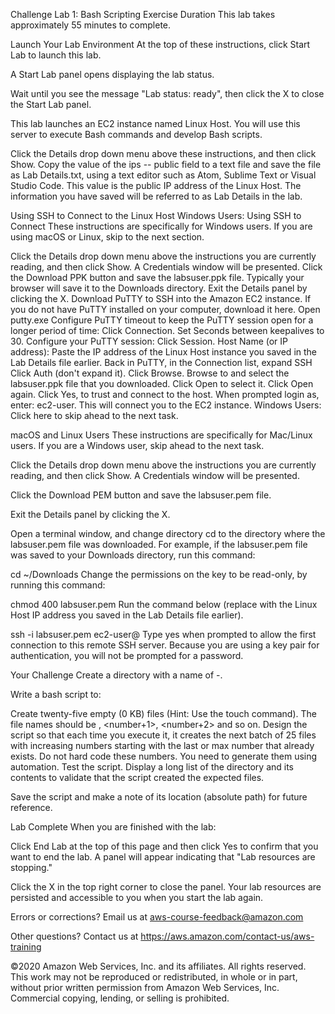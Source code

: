 Challenge Lab 1: Bash Scripting Exercise
Duration
This lab takes approximately 55 minutes to complete.

Launch Your Lab Environment
At the top of these instructions, click Start Lab to launch this lab.

A Start Lab panel opens displaying the lab status.

Wait until you see the message "Lab status: ready", then click the X to close the Start Lab panel.

This lab launches an EC2 instance named Linux Host. You will use this server to execute Bash commands and develop Bash scripts.

Click the Details drop down menu above these instructions, and then click Show. Copy the value of the ips -- public field to a text file and save the file as Lab Details.txt, using a text editor such as Atom, Sublime Text or Visual Studio Code. This value is the public IP address of the Linux Host. The information you have saved will be referred to as Lab Details in the lab.

Using SSH to Connect to the Linux Host
 Windows Users: Using SSH to Connect
 These instructions are specifically for Windows users. If you are using macOS or Linux, skip to the next section.

Click the Details drop down menu above the instructions you are currently reading, and then click Show. A Credentials window will be presented.
Click the Download PPK button and save the labsuser.ppk file. Typically your browser will save it to the Downloads directory.
Exit the Details panel by clicking the X.
Download PuTTY to SSH into the Amazon EC2 instance. If you do not have PuTTY installed on your computer, download it here.
Open putty.exe
Configure PuTTY timeout to keep the PuTTY session open for a longer period of time:
Click Connection.
Set Seconds between keepalives to 30.
Configure your PuTTY session:
Click Session.
Host Name (or IP address): Paste the IP address of the Linux Host instance you saved in the Lab Details file earlier.
Back in PuTTY, in the Connection list, expand  SSH
Click Auth (don't expand it).
Click Browse.
Browse to and select the labsuser.ppk file that you downloaded.
Click Open to select it.
Click Open again.
Click Yes, to trust and connect to the host.
When prompted login as, enter: ec2-user. This will connect you to the EC2 instance.
Windows Users: Click here to skip ahead to the next task.

macOS  and Linux  Users
These instructions are specifically for Mac/Linux users. If you are a Windows user, skip ahead to the next task.

Click the Details drop down menu above the instructions you are currently reading, and then click Show. A Credentials window will be presented.

Click the Download PEM button and save the labsuser.pem file.

Exit the Details panel by clicking the X.

Open a terminal window, and change directory cd to the directory where the labsuser.pem file was downloaded. For example, if the labsuser.pem file was saved to your Downloads directory, run this command:

cd ~/Downloads
Change the permissions on the key to be read-only, by running this command:

chmod 400 labsuser.pem
Run the command below (replace <public-ip> with the Linux Host IP address you saved in the Lab Details file earlier).

ssh -i labsuser.pem ec2-user@<public-ip>
Type yes when prompted to allow the first connection to this remote SSH server. Because you are using a key pair for authentication, you will not be prompted for a password.


Your Challenge
Create a directory with a name of <yourName>-<currentDate>.

Write a bash script to:

Create twenty-five empty (0 KB) files (Hint: Use the touch command).
The file names should be <yourName><number>, <yourName><number+1>, <yourName><number+2> and so on.
Design the script so that each time you execute it, it creates the next batch of 25 files with increasing numbers starting with the last or max number that already exists.
Do not hard code these numbers. You need to generate them using automation.
Test the script. Display a long list of the directory and its contents to validate that the script created the expected files.

Save the script and make a note of its location (absolute path) for future reference.

Lab Complete
When you are finished with the lab:

Click End Lab at the top of this page and then click Yes to confirm that you want to end the lab. A panel will appear indicating that "Lab resources are stopping."

Click the X in the top right corner to close the panel. Your lab resources are persisted and accessible to you when you start the lab again.

Errors or corrections? Email us at aws-course-feedback@amazon.com

Other questions? Contact us at https://aws.amazon.com/contact-us/aws-training

©2020 Amazon Web Services, Inc. and its affiliates. All rights reserved. This work may not be reproduced or redistributed, in whole or in part, without prior written permission from Amazon Web Services, Inc. Commercial copying, lending, or selling is prohibited.